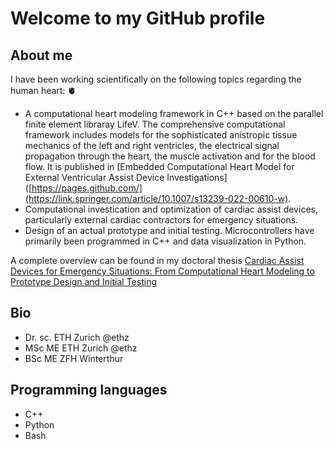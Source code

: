 # Welcome to my GitHub profile

## About me
I have been working scientifically on the following topics regarding the human heart: 🫀
- A computational heart modeling framework in C++ based on the parallel finite element libraray LifeV. The comprehensive computational framework includes models for the sophisticated anistropic tissue mechanics of the left and right ventricles, the electrical signal propagation through the heart, the muscle activation and for the blood flow. It is published in [Embedded Computational Heart Model for External Ventricular Assist Device Investigations]([https://pages.github.com/](https://link.springer.com/article/10.1007/s13239-022-00610-w).
- Computational investication and optimization of cardiac assist devices, particularly external cardiac contractors for emergency situations.
- Design of an actual prototype and initial testing. Microcontrollers have primarily been programmed in C++ and data visualization in Python.

A complete overview can be found in my doctoral thesis [Cardiac Assist Devices for Emergency Situations: From Computational Heart Modeling to Prototype Design and Initial Testing](https://doi.org/10.3929/ethz-b-000716695)

## Bio
- Dr. sc. ETH Zurich @ethz
- MSc ME ETH Zurich @ethz
- BSc ME ZFH Winterthur

## Programming languages
- C++
- Python
- Bash

<!--
Link to the sample section: [Link Text](#sample-section).
[A link to that custom anchor](#my-custom-anchor-point)

> [!NOTE]
> Useful information that users should know, even when skimming content.

> [!TIP]
> Helpful advice for doing things better or more easily.

> [!IMPORTANT]
> Key information users need to know to achieve their goal.

> [!WARNING]
> Urgent info that needs immediate user attention to avoid problems.

> [!CAUTION]
> Advises about risks or negative outcomes of certain actions.

Here is a simple footnote[^1].

A footnote can also have multiple lines[^2].

[^1]: My reference.
[^2]: To add line breaks within a footnote, prefix new lines with 2 spaces.
  This is a second line.

❤️‍🩹
💔
💗
💓
💕
-->
